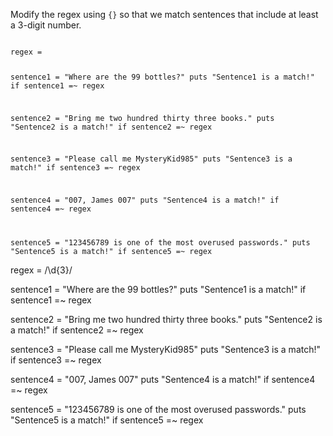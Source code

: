 Modify the regex using `{}` so
that we match sentences that
include at least a 3-digit number.

<codeblock language="ruby" type="exercise" testMode="fixedInput">
<code>
regex =

sentence1 = "Where are the 99 bottles?"
puts "Sentence1 is a match!" if sentence1 =~ regex

sentence2 = "Bring me two hundred thirty three books."
puts "Sentence2 is a match!" if sentence2 =~ regex

sentence3 = "Please call me MysteryKid985"
puts "Sentence3 is a match!" if sentence3 =~ regex

sentence4 = "007, James 007"
puts "Sentence4 is a match!" if sentence4 =~ regex

sentence5 = "123456789 is one of the most overused passwords."
puts "Sentence5 is a match!" if sentence5 =~ regex
</code>

<solution>
regex = /\d{3}/

sentence1 = "Where are the 99 bottles?"
puts "Sentence1 is a match!" if sentence1 =~ regex

sentence2 = "Bring me two hundred thirty three books."
puts "Sentence2 is a match!" if sentence2 =~ regex

sentence3 = "Please call me MysteryKid985"
puts "Sentence3 is a match!" if sentence3 =~ regex

sentence4 = "007, James 007"
puts "Sentence4 is a match!" if sentence4 =~ regex

sentence5 = "123456789 is one of the most overused passwords."
puts "Sentence5 is a match!" if sentence5 =~ regex
</solution>
</codeblock>